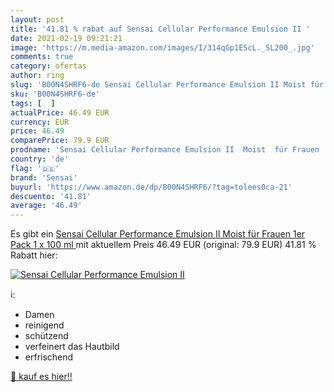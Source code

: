 ```yaml
---
layout: post
title: '41.81 % rabat auf Sensai Cellular Performance Emulsion II '
date: 2021-02-19 09:21:21
image: 'https://m.media-amazon.com/images/I/314qGp1EScL._SL200_.jpg'
comments: true
category: ofertas
author: ring
slug: 'B00N4SHRF6-de Sensai Cellular Performance Emulsion II Moist für Frauen...'
sku: 'B00N4SHRF6-de'
tags: [  ]
actualPrice: 46.49 EUR
currency: EUR
price: 46.49
comparePrice: 79.9 EUR
prodname: 'Sensai Cellular Performance Emulsion II  Moist  für Frauen  1er Pack  1 x 100 ml '
country: 'de'
flag: '🇩🇪'
brand: 'Sensai'
buyurl: 'https://www.amazon.de/dp/B00N4SHRF6/?tag=tolees0ca-21'
descuento: '41.81'
average: '46.49'
---
```


Es gibt ein [Sensai Cellular Performance Emulsion II  Moist  für Frauen  1er Pack  1 x 100 ml ](https://www.amazon.de/dp/B00N4SHRF6/?tag=tolees0ca-21) mit aktuellem Preis 46.49 EUR (original: 79.9 EUR) 41.81 % Rabatt hier:

[![Sensai Cellular Performance Emulsion II ](https://m.media-amazon.com/images/I/314qGp1EScL._SL200_.jpg)](https://www.amazon.de/dp/B00N4SHRF6/?tag=tolees0ca-21)

ℹ️:

- Damen
- reinigend
- schützend
- verfeinert das Hautbild
- erfrischend

[🛒 kauf es hier!!](https://www.amazon.de/dp/B00N4SHRF6/?tag=tolees0ca-21)

